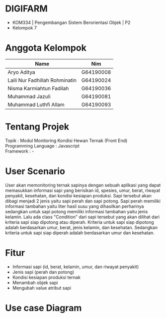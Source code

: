 # DIGIFARM
- KOM334 | Pengembangan Sistem Berorientasi Objek | P2
- Kelompok 7
# Anggota Kelompok

| Name                                     | Nim       |
| ----------------------                   | --------- | 
| Aryo Aditya                              | G64190008 |
| Laili Nur Fadhillah Rohminatin           | G64190024 |
| Nisma Karmiahtun Fadilah                 | G64190036 |
| Muhammad Jazuli                          | G64190081 |
| Muhammad Luthfi Allam                    | G64190093 |

# Tentang Projek
Topik	: Modul Monitoring Kondisi Hewan Ternak (Front End) <br>
Programming Language	: Javascript <br>
Framework			: -

# User Scenario
User akan memonitoring ternak sapinya dengan sebuah aplikasi yang dapat memasukkan informasi sapi yang berisikan id, spesies, umur, berat, riwayat penyakit, kesehatan, dan kondisi kesiapan produksi. Sapi tersebut akan dibagi menjadi 2 jenis yaitu sapi perah dan sapi potong. Sapi perah memiliki informasi tambahan yaitu liter hasil susu yang dihasilkan perharinya sedangkan untuk sapi potong memiliki informasi tambahan yaitu jenis kelamin. Lalu ada class "Condition" dari sapi tersebut yang akan dilihat dari kriteria sapi siap dipotong atau diperah. Kriteria untuk sapi siap dipotong adalah berdasarkan umur, berat, jenis kelamin, dan kesehatan. Sedangkan kriteria untuk sapi siap diperah adalah berdasarkan umur dan kesehatan. 

# Fitur	
- Informasi sapi (id, berat, kelamin, umur, dan riwayat penyakit)
- Jenis sapi (perah dan potong)
- Kondisi kesiapan produksi ternak
- Menambah objek sapi
- Mengubah value atribut sapi

# Use case Diagram
